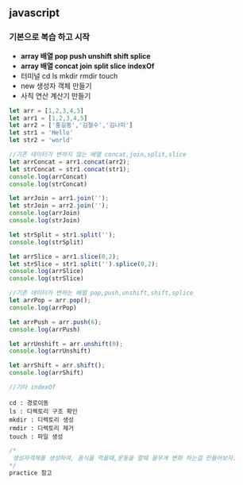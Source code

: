 ## javascript 

 ### 기본으로 복습 하고 시작

 - **array 배열 pop push unshift shift splice**
 - **array 배열 concat join split slice indexOf**
 - 터미널 cd ls mkdir rmdir touch
 - new 생성자 객체 만들기
 - 사칙 연산 계산기 만들기

 ```javascript
let arr = [1,2,3,4,5]
let arr1 = [1,2,3,4,5]
let arr2 = ['홍길동','김철수','김나미']
let str1 = 'Hello'
let str2 = 'world'

//기존 데이터가 변하지 않는 배열 concat,join,split,slice
let arrConcat = arr1.concat(arr2);
let strConcat = str1.concat(str1);
console.log(arrConcat)
console.log(strConcat)

let arrJoin = arr1.join('');
let strJoin = arr2.join('');
console.log(arrJoin)
console.log(strJoin)

let strSplit = str1.split('');
console.log(strSplit)

let arrSlice = arr1.slice(0,2);
let strSlice = str1.split('').splice(0,2);
console.log(arrSlice)
console.log(strSlice)

//기존 데이터가 변하는 배열 pop,push,unshift,shift,splice
let arrPop = arr.pop();
console.log(arrPop)

let arrPush = arr.push(6);
console.log(arrPush)

let arrUnshift = arr.unshift(0);
console.log(arrUnshift)

let arrShift = arr.shift();
console.log(arrShift)

//기타 indexOf
 ```

 ```
cd : 경로이동
ls : 디렉토리 구조 확인
mkdir : 디렉토리 생성
rmdir : 디렉토리 제거
touch : 파일 생성
 ```
 ```javascript
/*
  생성자객체를 생성하여, 음식을 먹을때,운동을 할때 뭄무게 변화 하는걸 만들어보자.
*/
practice 참고
 ```

```javascript

```

